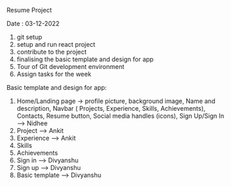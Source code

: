 Resume Project



Date : 03-12-2022
1. git setup
2. setup and run react project
3. contribute to the project
4. finalising the basic template and design for app
5. Tour of Git development environment
6. Assign tasks for the week


Basic template and design for app:
1. Home/Landing page -> profile picture, background image, Name and description, Navbar ( Projects, Experience, Skills, Achievements), Contacts, Resume button, Social media handles (icons), Sign Up/Sign In  --> Nidhee
2. Project --> Ankit
3. Experience  --> Ankit
4. Skills
5. Achievements
6. Sign in --> Divyanshu
7. Sign up --> Divyanshu
8. Basic template --> Divyanshu
